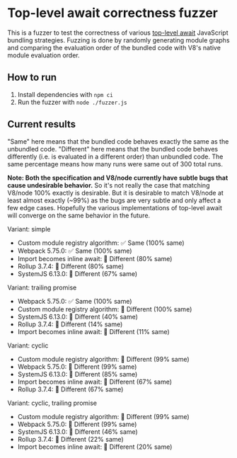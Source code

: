 # Top-level await correctness fuzzer

This is a fuzzer to test the correctness of various [top-level await](https://github.com/tc39/proposal-top-level-await) JavaScript bundling strategies. Fuzzing is done by randomly generating module graphs and comparing the evaluation order of the bundled code with V8's native module evaluation order.

## How to run

1. Install dependencies with `npm ci`
2. Run the fuzzer with `node ./fuzzer.js`

## Current results

"Same" here means that the bundled code behaves exactly the same as the unbundled code. "Different" here means that the bundled code behaves differently (i.e. is evaluated in a different order) than unbundled code. The same percentage means how many runs were same out of 300 total runs.

**Note: Both the specification and V8/node currently have subtle bugs that cause undesirable behavior.** So it's not really the case that matching V8/node 100% exactly is desirable. But it is desirable to match V8/node at least almost exactly (~99%) as the bugs are very subtle and only affect a few edge cases. Hopefully the various implementations of top-level await will converge on the same behavior in the future.

Variant: simple

* Custom module registry algorithm: ✅ Same (100% same)
* Webpack 5.75.0: ✅ Same (100% same)
* Import becomes inline await: 🚫 Different (80% same)
* Rollup 3.7.4: 🚫 Different (80% same)
* SystemJS 6.13.0: 🚫 Different (67% same)

Variant: trailing promise

* Webpack 5.75.0: ✅ Same (100% same)
* Custom module registry algorithm: 🚫 Different (100% same)
* SystemJS 6.13.0: 🚫 Different (40% same)
* Rollup 3.7.4: 🚫 Different (14% same)
* Import becomes inline await: 🚫 Different (11% same)

Variant: cyclic

* Custom module registry algorithm: 🚫 Different (99% same)
* Webpack 5.75.0: 🚫 Different (99% same)
* SystemJS 6.13.0: 🚫 Different (85% same)
* Import becomes inline await: 🚫 Different (67% same)
* Rollup 3.7.4: 🚫 Different (67% same)

Variant: cyclic, trailing promise

* Custom module registry algorithm: 🚫 Different (99% same)
* Webpack 5.75.0: 🚫 Different (99% same)
* SystemJS 6.13.0: 🚫 Different (46% same)
* Rollup 3.7.4: 🚫 Different (22% same)
* Import becomes inline await: 🚫 Different (20% same)
